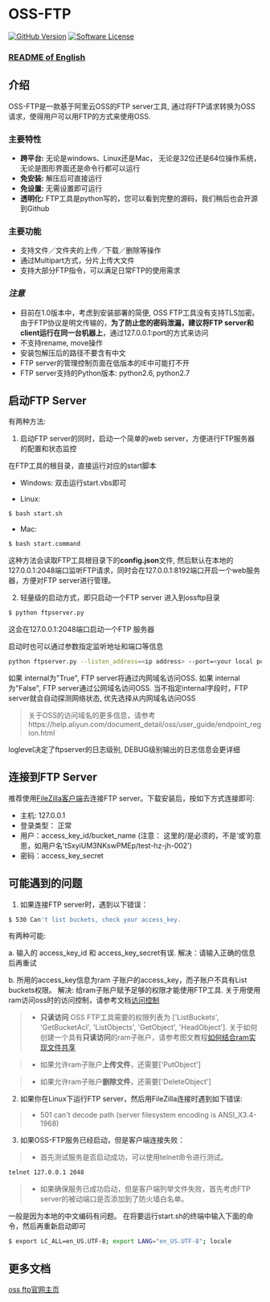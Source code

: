 # OSS-FTP

[![GitHub Version](https://badge.fury.io/gh/aliyun%2Foss-ftp.svg)](https://badge.fury.io/gh/aliyun%2Foss-ftp)
[![Software License](https://img.shields.io/badge/license-MIT-brightgreen.svg)](LICENSE)

### [README of English](https://github.com/aliyun/oss-ftp/blob/master/README-CN.md)

## 介绍
OSS-FTP是一款基于阿里云OSS的FTP server工具, 通过将FTP请求转换为OSS请求，使得用户可以用FTP的方式来使用OSS.

### 主要特性

- **跨平台:** 无论是windows、Linux还是Mac， 无论是32位还是64位操作系统，无论是图形界面还是命令行都可以运行
- **免安装:** 解压后可直接运行
- **免设置:** 无需设置即可运行
- **透明化:** FTP工具是python写的，您可以看到完整的源码，我们稍后也会开源到Github

### 主要功能

- 支持文件／文件夹的上传／下载／删除等操作
- 通过Multipart方式，分片上传大文件
- 支持大部分FTP指令，可以满足日常FTP的使用需求

### *注意*
- 目前在1.0版本中，考虑到安装部署的简便, OSS FTP工具没有支持TLS加密。由于FTP协议是明文传输的，**为了防止您的密码泄漏，建议将FTP server和client运行在同一台机器上**，通过127.0.0.1:port的方式来访问
- 不支持rename, move操作
- 安装包解压后的路径不要含有中文
- FTP server的管理控制页面在低版本的IE中可能打不开
- FTP server支持的Python版本: python2.6, python2.7


## 启动FTP Server
有两种方法:

1. 启动FTP server的同时，启动一个简单的web server，方便进行FTP服务器的配置和状态监控

在FTP工具的根目录，直接运行对应的start脚本

- Windows:
双击运行start.vbs即可

- Linux:
```bash
$ bash start.sh
```

- Mac:
```bash
$ bash start.command
```

这种方法会读取FTP工具根目录下的**config.json**文件, 然后默认在本地的127.0.0.1:2048端口监听FTP请求，同时会在127.0.0.1:8192端口开启一个web服务器，方便对FTP server进行管理。


2. 轻量级的启动方式，即只启动一个FTP server
进入到ossftp目录

```bash
$ python ftpserver.py
```
这会在127.0.0.1:2048端口启动一个FTP 服务器

启动时也可以通过参数指定监听地址和端口等信息
```bash
python ftpserver.py --listen_address=<ip address> --port=<your local port> --passive_ports_start=<your passive ports start> --passive_ports_end=<your passive ports end> --internal=<True/False> --loglevel=<DEBUG/INFO>
```
如果 internal为"True", FTP server将通过内网域名访问OSS.
如果 internal为"False", FTP server通过公网域名访问OSS.
当不指定internal字段时，FTP server就会自动探测网络状态, 优先选择从内网域名访问OSS

> 关于OSS的访问域名的更多信息，请参考https://help.aliyun.com/document_detail/oss/user_guide/endpoint_region.html

loglevel决定了ftpserver的日志级别, DEBUG级别输出的日志信息会更详细

## 连接到FTP Server
推荐使用[FileZilla客户端](https://filezilla-project.org/)去连接FTP server。下载安装后，按如下方式连接即可:

- 主机: 127.0.0.1
- 登录类型： 正常
- 用户：access_key_id/bucket_name (注意： 这里的/是必须的，不是‘或’的意思，如用户名'tSxyiUM3NKswPMEp/test-hz-jh-002')
- 密码：access_key_secret

## 可能遇到的问题

1. 如果连接FTP server时，遇到以下错误：

```bash
$ 530 Can't list buckets, check your access_key. 
```

有两种可能:

a. 输入的 access_key_id 和 access_key_secret有误.
解决：请输入正确的信息后再重试

b. 所用的access_key信息为ram 子账户的access_key，而子账户不具有List buckets权限。
解决: 给ram子账户赋予足够的权限才能使用FTP工具. 关于用使用ram访问oss时的访问控制，请参考文档[访问控制](https://www.aliyun.com/product/ram/)

> - **只读访问** OSS FTP工具需要的权限列表为
 ['ListBuckets', 'GetBucketAcl', 'ListObjects', 'GetObject', 'HeadObject'].
>  关于如何创建一个具有**只读访问**的ram子账户，请参考图文教程[如何结合ram实现文件共享](https://help.aliyun.com/document_detail/oss/utilities/ossftp/build-file-share-by-ram.html)

> - 如果允许ram子账户**上传文件**，还需要['PutObject']

> - 如果允许ram子账户**删除文件**，还需要['DeleteObject']

2. 如果你在Linux下运行FTP server，然后用FileZilla连接时遇到如下错误:

> - 501 can't decode path (server filesystem encoding is ANSI_X3.4-1968)

3. 如果OSS-FTP服务已经启动，但是客户端连接失败：
> - 首先测试服务是否启动成功，可以使用telnet命令进行测试。
```bash
telnet 127.0.0.1 2048
```
> - 如果确保服务已成功启动，但是客户端列举文件失败，首先考虑FTP server的被动端口是否添加到了防火墙白名单。

一般是因为本地的中文编码有问题。
在将要运行start.sh的终端中输入下面的命令，然后再重新启动即可
```bash
$ export LC_ALL=en_US.UTF-8; export LANG="en_US.UTF-8"; locale
```

## 更多文档
[oss ftp官网主页](https://help.aliyun.com/document_detail/oss/utilities/ossftp/install.html)

